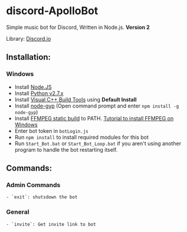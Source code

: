 # discord-ApolloBot
Simple music bot for Discord, Written in Node.js. **Version 2**

Library: [Discord.io](https://github.com/izy521/discord.io)

## Installation:

### Windows
  - Install [Node.JS](https://nodejs.org/dist/v4.4.7/node-v4.4.7-x64.msi)
  - Install [Python v2.7.x](https://www.python.org/downloads/)
  - Install [Visual C++ Build Tools](http://landinghub.visualstudio.com/visual-cpp-build-tools) using **Default Install**
  - Install [node-gyp](https://github.com/nodejs/node-gyp) (Open command prompt and enter `npm install -g node-gyp`)
  - Install [FFMPEG static build](https://ffmpeg.zeranoe.com/builds/) to PATH. [Tutorial to install FFMPEG on Windows](http://www.wikihow.com/Install-FFmpeg-on-Windows)
  - Enter bot token in `botLogin.js`
  - Run `npm install` to install required modules for this bot
  - Run `Start_Bot.bat` or `Start_Bot_Loop.bat` if you aren't using another program to handle the bot restarting itself.


## Commands:

### Admin Commands
	- `exit`: shutsdown the bot

### General
	- `invite`: Get invite link to bot

